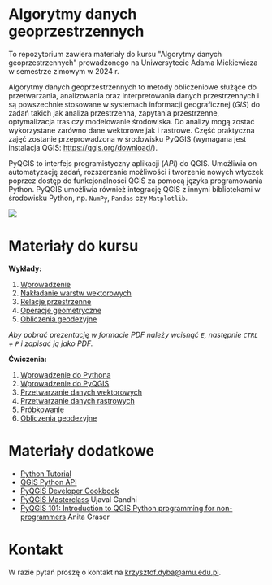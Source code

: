 # Algorytmy danych geoprzestrzennych
To repozytorium zawiera materiały do kursu "Algorytmy danych geoprzestrzennych" prowadzonego
na Uniwersytecie Adama Mickiewicza w semestrze zimowym w 2024 r.

Algorytmy danych geoprzestrzennych to metody obliczeniowe służące do przetwarzania,
analizowania oraz interpretowania danych przestrzennych i są powszechnie stosowane w
systemach informacji geograficznej (*GIS*) do zadań takich jak analiza przestrzenna,
zapytania przestrzenne, optymalizacja tras czy modelowanie środowiska. Do analizy mogą
zostać wykorzystane zarówno dane wektorowe jak i rastrowe. Część praktyczna zajęć zostanie
przeprowadzona w środowisku PyQGIS (wymagana jest instalacja QGIS: <https://qgis.org/download/>).

PyQGIS to interfejs programistyczny aplikacji (*API*) do QGIS. Umożliwia on automatyzację
zadań, rozszerzanie możliwości i tworzenie nowych wtyczek poprzez dostęp do funkcjonalności
QGIS za pomocą języka programowania Python. PyQGIS umożliwia również integrację QGIS z
innymi bibliotekami w środowisku Python, np. `NumPy`, `Pandas` czy `Matplotlib`.

![](wyklady/_images/0_PyQGIS.png)

# Materiały do kursu

**Wykłady:**

1. [Wprowadzenie](https://kadyb.github.io/adg2024/wyklady/01_Wprowadzenie.html)
2. [Nakładanie warstw wektorowych](https://kadyb.github.io/adg2024/wyklady/02_Nakladanie_warstw.html)
3. [Relacje przestrzenne](https://kadyb.github.io/adg2024/wyklady/03_Relacje_przestrzenne.html)
4. [Operacje geometryczne](https://kadyb.github.io/adg2024/wyklady/04_Operacje_geometryczne.html)
5. [Obliczenia geodezyjne](https://kadyb.github.io/adg2024/wyklady/05_Obliczenia_geodezyjne.html)

*Aby pobrać prezentację w formacie PDF należy wcisnąć `E`, następnie `CTRL` + `P`
i zapisać ją jako PDF.*

**Ćwiczenia:**

1. [Wprowadzenie do Pythona](https://kadyb.github.io/adg2024/cwiczenia/01_Python.html)
2. [Wprowadzenie do PyQGIS](https://kadyb.github.io/adg2024/cwiczenia/02_PyQGIS.html)
3. [Przetwarzanie danych wektorowych](https://kadyb.github.io/adg2024/cwiczenia/03_Przetwarzanie_wektor.html)
4. [Przetwarzanie danych rastrowych](https://kadyb.github.io/adg2024/cwiczenia/04_Przetwarzanie_raster.html)
5. [Próbkowanie](https://kadyb.github.io/adg2024/cwiczenia/05_Probkowanie.html)
6. [Obliczenia geodezyjne](https://kadyb.github.io/adg2024/cwiczenia/06_Obliczenia_geodezyjne.html)

# Materiały dodatkowe

- [Python Tutorial](https://docs.python.org/3/tutorial/)
- [QGIS Python API](https://qgis.org/pyqgis/3.40/)
- [PyQGIS Developer Cookbook](https://docs.qgis.org/3.40/en/docs/pyqgis_developer_cookbook/)
- [PyQGIS Masterclass](https://courses.spatialthoughts.com/pyqgis-masterclass.html) Ujaval Gandhi 
- [PyQGIS 101: Introduction to QGIS Python programming for non-programmers](https://anitagraser.com/pyqgis-101-introduction-to-qgis-python-programming-for-non-programmers/) Anita Graser

# Kontakt 

W razie pytań proszę o kontakt na <krzysztof.dyba@amu.edu.pl>.
